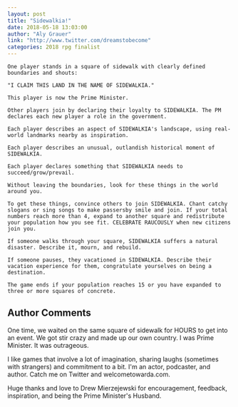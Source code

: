 ```yaml
---
layout: post
title: "Sidewalkia!"
date: 2018-05-18 13:03:00
author: "Aly Grauer"
link: "http://www.twitter.com/dreamstobecome"
categories: 2018 rpg finalist
---
```

```
One player stands in a square of sidewalk with clearly defined boundaries and shouts: 

"I CLAIM THIS LAND IN THE NAME OF SIDEWALKIA."

This player is now the Prime Minister.

Other players join by declaring their loyalty to SIDEWALKIA. The PM declares each new player a role in the government. 

Each player describes an aspect of SIDEWALKIA's landscape, using real-world landmarks nearby as inspiration. 

Each player describes an unusual, outlandish historical moment of SIDEWALKIA.

Each player declares something that SIDEWALKIA needs to succeed/grow/prevail.

Without leaving the boundaries, look for these things in the world around you. 

To get these things, convince others to join SIDEWALKIA. Chant catchy slogans or sing songs to make passersby smile and join. If your total numbers reach more than 4, expand to another square and redistribute your population how you see fit. CELEBRATE RAUCOUSLY when new citizens join you.

If someone walks through your square, SIDEWALKIA suffers a natural disaster. Describe it, mourn, and rebuild.

If someone pauses, they vacationed in SIDEWALKIA. Describe their vacation experience for them, congratulate yourselves on being a destination.

The game ends if your population reaches 15 or you have expanded to three or more squares of concrete.
```
## Author Comments 

One time, we waited on the same square of sidewalk for HOURS to get into an event. We got stir crazy and made up our own country. I was Prime Minister. It was outrageous. 

I like games that involve a lot of imagination, sharing laughs (sometimes with strangers) and commitment to a bit. I'm an actor, podcaster, and author. Catch me on Twitter and welcometowarda.com.

Huge thanks and love to Drew Mierzejewski for encouragement, feedback, inspiration, and being the Prime Minister's Husband. 
